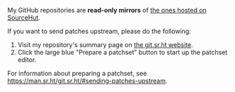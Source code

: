 My GitHub repositories are **read-only mirrors** of [the ones hosted on SourceHut](https://sr.ht/~chabulhwi/).

If you want to send patches upstream, please do the following:

1. Visit my repository's summary page on [the git.sr.ht website](https://git.sr.ht/~chabulhwi/).
1. Click the large blue "Prepare a patchset" button to start up the patchset editor.

For information about preparing a patchset, see https://man.sr.ht/git.sr.ht/#sending-patches-upstream.

<!--
**chabulhwi/chabulhwi** is a ✨ _special_ ✨ repository because its `README.md` (this file) appears on your GitHub profile.

Here are some ideas to get you started:

- 🔭 I’m currently working on ...
- 🌱 I’m currently learning ...
- 👯 I’m looking to collaborate on ...
- 🤔 I’m looking for help with ...
- 💬 Ask me about ...
- 📫 How to reach me: ...
- 😄 Pronouns: ...
- ⚡ Fun fact: ...
-->
